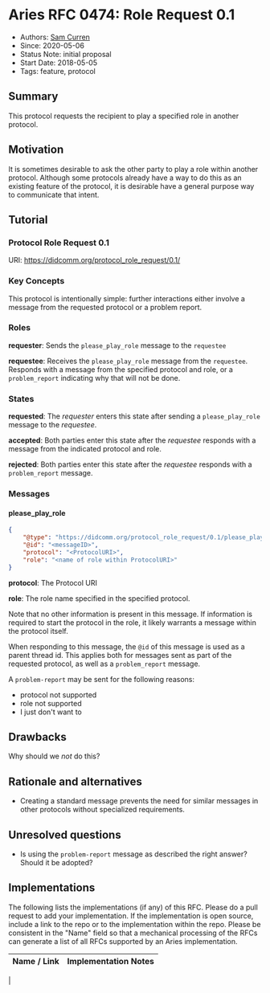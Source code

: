 # Aries RFC 0474: Role Request 0.1
- Authors: [Sam Curren](telegramsam@gmail.com)
- Since: 2020-05-06
- Status Note: initial proposal
- Start Date: 2018-05-05 
- Tags: feature, protocol

## Summary

This protocol requests the recipient to play a specified role in another protocol.

## Motivation

It is sometimes desirable to ask the other party to play a role within another protocol. Although some protocols already have a way to do this as an existing feature of the protocol, it is desirable have a general purpose way to communicate that intent.

## Tutorial

### Protocol Role Request 0.1

URI: https://didcomm.org/protocol_role_request/0.1/<messageType>

### Key Concepts

This protocol is intentionally simple: further interactions either involve a message from the requested protocol or a problem report.

### Roles

**requester**: Sends the `please_play_role` message to the `requestee`

**requestee**: Receives the `please_play_role` message from the `requestee`. Responds with a message from the specified protocol and role, or a `problem_report` indicating why that will not be done.

### States

**requested**: The _requester_ enters this state after sending a `please_play_role` message to the _requestee_.

**accepted**: Both parties enter this state after the _requestee_ responds with a message from the indicated protocol and role.

**rejected**: Both parties enter this state after the _requestee_ responds with a `problem_report` message.

### Messages

#### please_play_role

```json
{
    "@type": "https://didcomm.org/protocol_role_request/0.1/please_play_role",
    "@id": "<messageID>",
    "protocol": "<ProtocolURI>",
    "role": "<name of role within ProtocolURI>"
}
```



**protocol**: The Protocol URI

**role**: The role name specified in the specified protocol.

Note that no other information is present in this message. If information is required to start the protocol in the role, it likely warrants a message within the protocol itself.

When responding to this message, the `@id` of this message is used as a parent thread id. This applies both for messages sent as part of the requested protocol, as well as a `problem_report` message.

A `problem-report` may be sent for the following reasons:

- protocol not supported
- role not supported
- I just don't want to

## Drawbacks

Why should we *not* do this?

## Rationale and alternatives

- Creating a standard message prevents the need for similar messages in other protocols without specialized requirements.

## Unresolved questions

- Is using the `problem-report` message as described the right answer? Should it be adopted?
## Implementations

The following lists the implementations (if any) of this RFC. Please do a pull request to add your implementation. If the implementation is open source, include a link to the repo or to the implementation within the repo. Please be consistent in the "Name" field so that a mechanical processing of the RFCs can generate a list of all RFCs supported by an Aries implementation.

Name / Link | Implementation Notes
--- | ---
 | 

